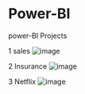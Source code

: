 # Power-BI
power-BI Projects

1 sales 
![image](https://github.com/user-attachments/assets/fc0dac6b-26e7-4780-a52f-1e17bab43f76)


2 Insurance
![image](https://github.com/user-attachments/assets/139cb28a-b17d-4945-9956-ec2d29361aa8)


3 Netflix
![image](https://github.com/user-attachments/assets/26e9a68d-5fa1-4021-aac0-38c0d9ac120c)

